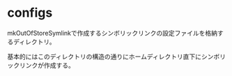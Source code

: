 # configs

mkOutOfStoreSymlinkで作成するシンボリックリンクの設定ファイルを格納するディレクトリ。

基本的にはこのディレクトリの構造の通りにホームディレクトリ直下にシンボリックリンクが作成する。
